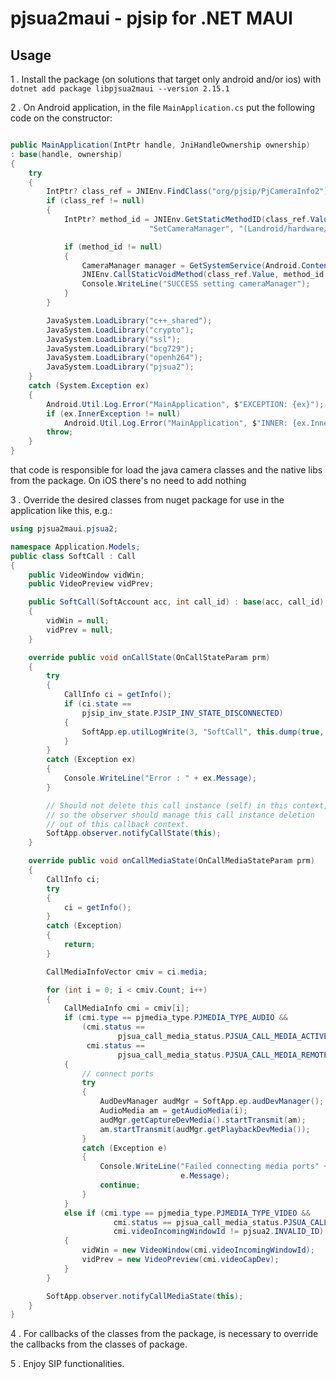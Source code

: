 # pjsua2maui - pjsip for .NET MAUI

## Usage

1 . Install the package (on solutions that target only android and/or ios) with ``` dotnet add package libpjsua2maui --version 2.15.1 ```

2 . On Android application, in the file ```MainApplication.cs``` put the following code on the constructor:

```csharp

public MainApplication(IntPtr handle, JniHandleOwnership ownership)
: base(handle, ownership)
{
    try
    {
        IntPtr? class_ref = JNIEnv.FindClass("org/pjsip/PjCameraInfo2");
        if (class_ref != null)
        {
            IntPtr? method_id = JNIEnv.GetStaticMethodID(class_ref.Value,
                               "SetCameraManager", "(Landroid/hardware/camera2/CameraManager;)V");

            if (method_id != null)
            {
                CameraManager manager = GetSystemService(Android.Content.Context.CameraService) as CameraManager;
                JNIEnv.CallStaticVoidMethod(class_ref.Value, method_id.Value, new JValue(manager));
                Console.WriteLine("SUCCESS setting cameraManager");
            }
        }

        JavaSystem.LoadLibrary("c++_shared");
        JavaSystem.LoadLibrary("crypto");
        JavaSystem.LoadLibrary("ssl");
        JavaSystem.LoadLibrary("bcg729");
        JavaSystem.LoadLibrary("openh264");
        JavaSystem.LoadLibrary("pjsua2");
    }
    catch (System.Exception ex)
    {
        Android.Util.Log.Error("MainApplication", $"EXCEPTION: {ex}");
        if (ex.InnerException != null)
            Android.Util.Log.Error("MainApplication", $"INNER: {ex.InnerException}");
        throw;
    }
}

```

that code is responsible for load the java camera classes and the native libs from the package. On iOS there's no need to add nothing

3 . Override the desired classes from nuget package for use in the application like this, e.g.: 

```csharp
using pjsua2maui.pjsua2;

namespace Application.Models;
public class SoftCall : Call
{
    public VideoWindow vidWin;
    public VideoPreview vidPrev;

    public SoftCall(SoftAccount acc, int call_id) : base(acc, call_id)
    {
        vidWin = null;
        vidPrev = null;
    }

    override public void onCallState(OnCallStateParam prm)
    {
        try
        {
            CallInfo ci = getInfo();
            if (ci.state ==
                pjsip_inv_state.PJSIP_INV_STATE_DISCONNECTED)
            {
                SoftApp.ep.utilLogWrite(3, "SoftCall", this.dump(true, ""));
            }
        }
        catch (Exception ex)
        {
            Console.WriteLine("Error : " + ex.Message);
        }

        // Should not delete this call instance (self) in this context,
        // so the observer should manage this call instance deletion
        // out of this callback context.
        SoftApp.observer.notifyCallState(this);
    }

    override public void onCallMediaState(OnCallMediaStateParam prm)
    {
        CallInfo ci;
        try
        {
            ci = getInfo();
        }
        catch (Exception)
        {
            return;
        }

        CallMediaInfoVector cmiv = ci.media;

        for (int i = 0; i < cmiv.Count; i++)
        {
            CallMediaInfo cmi = cmiv[i];
            if (cmi.type == pjmedia_type.PJMEDIA_TYPE_AUDIO &&
                (cmi.status ==
                        pjsua_call_media_status.PJSUA_CALL_MEDIA_ACTIVE ||
                 cmi.status ==
                        pjsua_call_media_status.PJSUA_CALL_MEDIA_REMOTE_HOLD))
            {
                // connect ports
                try
                {
                    AudDevManager audMgr = SoftApp.ep.audDevManager();
                    AudioMedia am = getAudioMedia(i);
                    audMgr.getCaptureDevMedia().startTransmit(am);
                    am.startTransmit(audMgr.getPlaybackDevMedia());
                }
                catch (Exception e)
                {
                    Console.WriteLine("Failed connecting media ports" +
                                      e.Message);
                    continue;
                }
            }
            else if (cmi.type == pjmedia_type.PJMEDIA_TYPE_VIDEO &&
                       cmi.status == pjsua_call_media_status.PJSUA_CALL_MEDIA_ACTIVE &&
                       cmi.videoIncomingWindowId != pjsua2.INVALID_ID)
            {
                vidWin = new VideoWindow(cmi.videoIncomingWindowId);
                vidPrev = new VideoPreview(cmi.videoCapDev);
            }
        }

        SoftApp.observer.notifyCallMediaState(this);
    }
}
```

4 . For callbacks of the classes from the package, is necessary to override the callbacks from the classes of package.

5 . Enjoy SIP functionalities. 